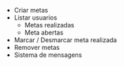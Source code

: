 - Criar metas
- Listar usuarios
  - Metas realizadas
  - Meta abertas
- Marcar / Desmarcar meta realizada
- Remover metas
- Sistema de mensagens